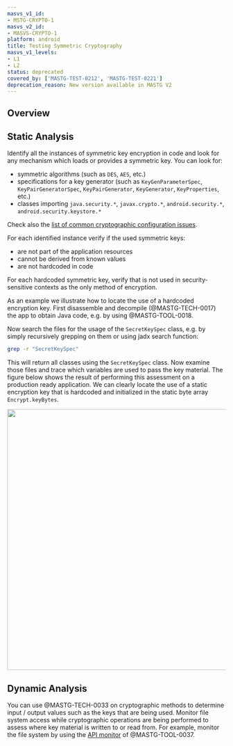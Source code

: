```yaml
---
masvs_v1_id:
- MSTG-CRYPTO-1
masvs_v2_id:
- MASVS-CRYPTO-1
platform: android
title: Testing Symmetric Cryptography
masvs_v1_levels:
- L1
- L2
status: deprecated
covered_by: ['MASTG-TEST-0212', 'MASTG-TEST-0221']
deprecation_reason: New version available in MASTG V2
---
```


## Overview

## Static Analysis

Identify all the instances of symmetric key encryption in code and look for any mechanism which loads or provides a symmetric key. You can look for:

- symmetric algorithms (such as `DES`, `AES`, etc.)
- specifications for a key generator (such as `KeyGenParameterSpec`, `KeyPairGeneratorSpec`, `KeyPairGenerator`, `KeyGenerator`, `KeyProperties`, etc.)
- classes importing `java.security.*`, `javax.crypto.*`, `android.security.*`, `android.security.keystore.*`

Check also the [list of common cryptographic configuration issues](../../../Document/0x04g-Testing-Cryptography.md#common-configuration-issues).

For each identified instance verify if the used symmetric keys:

- are not part of the application resources
- cannot be derived from known values
- are not hardcoded in code

For each hardcoded symmetric key, verify that is not used in security-sensitive contexts as the only method of encryption.

As an example we illustrate how to locate the use of a hardcoded encryption key. First disassemble and decompile (@MASTG-TECH-0017) the app to obtain Java code, e.g. by using @MASTG-TOOL-0018.

Now search the files for the usage of the `SecretKeySpec` class, e.g. by simply recursively grepping on them or using jadx search function:

```bash
grep -r "SecretKeySpec"
```

This will return all classes using the `SecretKeySpec` class. Now examine those files and trace which variables are used to pass the key material. The figure below shows the result of performing this assessment on a production ready application. We can clearly locate the use of a static encryption key that is hardcoded and initialized in the static byte array `Encrypt.keyBytes`.

<img src="Images/Chapters/0x5e/static_encryption_key.png" width="600px"/>

## Dynamic Analysis

You can use @MASTG-TECH-0033 on cryptographic methods to determine input / output values such as the keys that are being used. Monitor file system access while cryptographic operations are being performed to assess where key material is written to or read from. For example, monitor the file system by using the [API monitor](https://github.com/m0bilesecurity/RMS-Runtime-Mobile-Security#8-api-monitor---android-only) of @MASTG-TOOL-0037.
